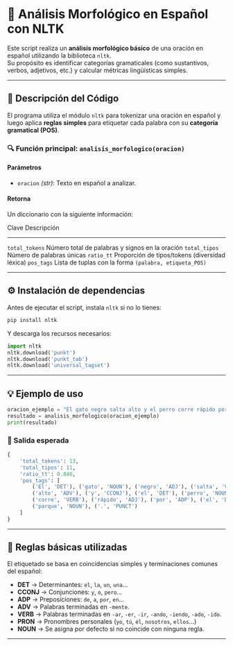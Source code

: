 # 🧠 Análisis Morfológico en Español con NLTK

Este script realiza un **análisis morfológico básico** de una oración en
español utilizando la biblioteca `nltk`.\
Su propósito es identificar categorías gramaticales (como sustantivos,
verbos, adjetivos, etc.) y calcular métricas lingüísticas simples.

------------------------------------------------------------------------

## 📜 Descripción del Código

El programa utiliza el módulo `nltk` para tokenizar una oración en
español y luego aplica **reglas simples** para etiquetar cada palabra
con su **categoría gramatical (POS)**.

### 🔍 Función principal: `analisis_morfologico(oracion)`

#### Parámetros

-   `oracion` *(str)*: Texto en español a analizar.

#### Retorna

Un diccionario con la siguiente información:

  Clave            Descripción
  ---------------- --------------------------------------------------------
  `total_tokens`   Número total de palabras y signos en la oración
  `total_tipos`    Número de palabras únicas
  `ratio_tt`       Proporción de tipos/tokens (diversidad léxica)
  `pos_tags`       Lista de tuplas con la forma `(palabra, etiqueta_POS)`

------------------------------------------------------------------------

## ⚙️ Instalación de dependencias

Antes de ejecutar el script, instala `nltk` si no lo tienes:

``` bash
pip install nltk
```

Y descarga los recursos necesarios:

``` python
import nltk
nltk.download('punkt')
nltk.download('punkt_tab')
nltk.download('universal_tagset')
```

------------------------------------------------------------------------

## 💡 Ejemplo de uso

``` python
oracion_ejemplo = "El gato negro salta alto y el perro corre rápido por el parque."
resultado = analisis_morfologico(oracion_ejemplo)
print(resultado)
```

### 🧩 Salida esperada

``` python
{
    'total_tokens': 13,
    'total_tipos': 11,
    'ratio_tt': 0.846,
    'pos_tags': [
        ('El', 'DET'), ('gato', 'NOUN'), ('negro', 'ADJ'), ('salta', 'VERB'),
        ('alto', 'ADV'), ('y', 'CCONJ'), ('el', 'DET'), ('perro', 'NOUN'),
        ('corre', 'VERB'), ('rápido', 'ADJ'), ('por', 'ADP'), ('el', 'DET'),
        ('parque', 'NOUN'), ('.', 'PUNCT')
    ]
}
```

------------------------------------------------------------------------

## 🧩 Reglas básicas utilizadas

El etiquetado se basa en coincidencias simples y terminaciones comunes
del español:

-   **DET** → Determinantes: `el`, `la`, `un`, `una`...
-   **CCONJ** → Conjunciones: `y`, `o`, `pero`...
-   **ADP** → Preposiciones: `de`, `a`, `por`, `en`...
-   **ADV** → Palabras terminadas en `-mente`.
-   **VERB** → Palabras terminadas en `-ar`, `-er`, `-ir`, `-ando`,
    `-iendo`, `-ado`, `-ido`.
-   **PRON** → Pronombres personales (`yo`, `tú`, `él`, `nosotros`,
    `ellos`...)
-   **NOUN** → Se asigna por defecto si no coincide con ninguna regla.

---------------------------------------------------------------------
